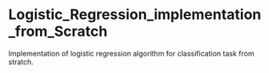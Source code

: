 # Logistic_Regression_implementation_from_Scratch
Implementation of logistic regression algorithm for classification  task from stratch.

